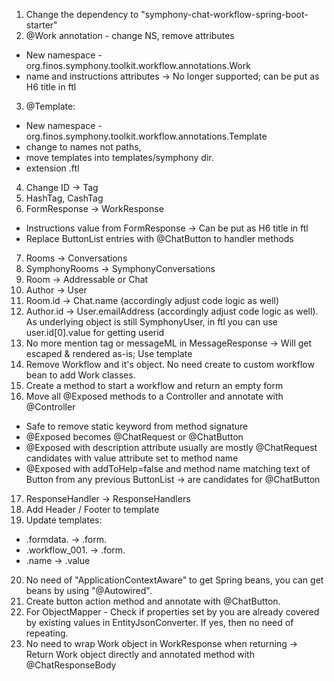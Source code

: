 1. Change the dependency to "symphony-chat-workflow-spring-boot-starter"
2. @Work annotation - change NS, remove attributes
  - New namespace - org.finos.symphony.toolkit.workflow.annotations.Work
  - name and instructions attributes -> No longer supported; can be put as H6 title in ftl
3. @Template:  
  - New namespace - org.finos.symphony.toolkit.workflow.annotations.Template
  - change to names not paths, 
  - move templates into templates/symphony dir.
  - extension .ftl
4. Change ID -> Tag
5. HashTag, CashTag
6. FormResponse -> WorkResponse
  - Instructions value from FormResponse -> Can be put as H6 title in ftl
  - Replace ButtonList entries with @ChatButton to handler methods 
7. Rooms -> Conversations
8. SymphonyRooms -> SymphonyConversations
9. Room -> Addressable or Chat
10. Author -> User
11. Room.id -> Chat.name (accordingly adjust code logic as well)
12. Author.id -> User.emailAddress (accordingly adjust code logic as well). As underlying object is still SymphonyUser, in ftl you can use user.id[0].value for getting userid
13. No more mention tag or messageML in MessageResponse -> Will get escaped & rendered as-is; Use template
14. Remove Workflow and it's object. No need create to custom workflow bean to add Work classes.
15. Create a method to start a workflow and return an empty form
16. Move all @Exposed methods to a Controller and annotate with @Controller
  - Safe to remove static keyword from method signature
  - @Exposed becomes @ChatRequest or @ChatButton
  - @Exposed with description attribute usually are mostly @ChatRequest candidates with value attribute set to method name
  - @Exposed with addToHelp=false and method name matching text of Button from any previous ButtonList -> are candidates for @ChatButton
17. ResponseHandler -> ResponseHandlers
18. Add Header / Footer to template
19. Update templates: 
  - .formdata. -> .form. 
  - .workflow_001. -> .form.
  - .name -> .value
20. No need of "ApplicationContextAware" to get Spring beans, you can get beans by using "@Autowired".
21. Create button action method and annotate with @ChatButton. 
22. For ObjectMapper - Check if properties set by you are already covered by existing values in EntityJsonConverter. If yes, then no need of repeating.
23. No need to wrap Work object in WorkResponse when returning -> Return Work object directly and annotated method with @ChatResponseBody
